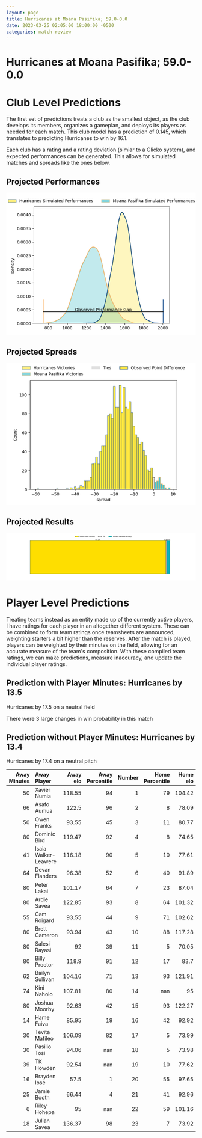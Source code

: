 ```yaml
---  
layout: page  
title: Hurricanes at Moana Pasifika; 59.0-0.0  
date: 2023-03-25 02:05:00 18:00:00 -0500  
categories: match review  
---
```

# Hurricanes at Moana Pasifika; 59.0-0.0

# Club Level Predictions


The first set of predictions treats a club as the smallest object, as the club develops its members, organizes a gameplan, and deploys its players as needed for each match. This club model has a prediction of 0.145, which translates to predicting Hurricanes to win by 16.1.

Each club has a rating and a rating deviation (simiar to a Glicko system), and expected performances can be generated. This allows for simulated matches and spreads like the ones below.
## Projected Performances


![Projected Performances](plots/performances_2023-03-25-MoanaPasifika-Hurricanes.png)
## Projected Spreads


![Projected Spreads](plots/spreads_2023-03-25-MoanaPasifika-Hurricanes.png)
## Projected Results


![Projected Results](plots/resultbar_2023-03-25-MoanaPasifika-Hurricanes.png)
# Player Level Predictions


Treating teams instead as an entity made up of the currently active players, I have ratings for each player in an altogether different system. These can be combined to form team ratings once teamsheets are announced, weighting starters a bit higher than the reserves. After the match is played, players can be weighted by their minutes on the field, allowing for an accurate measure of the team's composition. With these compiled team ratings, we can make predictions, measure inaccuracy, and update the individual player ratings.
## Prediction with Player Minutes: Hurricanes by 13.5


Hurricanes by 17.5 on a neutral field

There were 3 large changes in win probability in this match
## Prediction without Player Minutes: Hurricanes by 13.4


Hurricanes by 17.4 on a neutral pitch



|   Away Minutes | Away Player          |   Away elo |   Away Percentile |   Number |   Home Percentile |   Home elo | Home Player           |   Home Minutes |
|---------------:|:---------------------|-----------:|------------------:|---------:|------------------:|-----------:|:----------------------|---------------:|
|             50 | Xavier Numia         |     118.55 |                94 |        1 |                79 |     104.42 | Abraham Pole          |             61 |
|             66 | Asafo Aumua          |     122.5  |                96 |        2 |                 8 |      78.09 | Samiuela Moli         |             55 |
|             50 | Owen Franks          |      93.55 |                45 |        3 |                11 |      80.77 | Suetena Asomua        |             61 |
|             80 | Dominic Bird         |     119.47 |                92 |        4 |                 8 |      74.65 | Samuel Slade          |             80 |
|             41 | Isaia Walker-Leawere |     116.18 |                90 |        5 |                10 |      77.61 | Mike McKee            |             57 |
|             64 | Devan Flanders       |      96.38 |                52 |        6 |                40 |      91.89 | Solomone Funaki       |             80 |
|             80 | Peter Lakai          |     101.17 |                64 |        7 |                23 |      87.04 | Alamanda Motuga       |             80 |
|             80 | Ardie Savea          |     122.85 |                93 |        8 |                64 |     101.32 | Lotu Inisi            |             37 |
|             55 | Cam Roigard          |      93.55 |                44 |        9 |                71 |     102.62 | Ere Enari             |             40 |
|             80 | Brett Cameron        |      93.94 |                43 |       10 |                88 |     117.28 | Christian Leali'ifano |             57 |
|             80 | Salesi Rayasi        |      92    |                39 |       11 |                 5 |      70.05 | Anzelo Tuitavuki      |             80 |
|             80 | Billy Proctor        |     118.9  |                91 |       12 |                17 |      83.7  | Henry Taefu           |             80 |
|             62 | Bailyn Sullivan      |     104.16 |                71 |       13 |                93 |     121.91 | Levi Aumua            |             68 |
|             74 | Kini Naholo          |     107.81 |                80 |       14 |               nan |      95    | Tima Fainga'anuku     |             80 |
|             80 | Joshua Moorby        |      92.63 |                42 |       15 |                93 |     122.27 | William Havili        |             80 |
|             14 | Hame Faiva           |      85.95 |                19 |       16 |                42 |      92.92 | Ray Niuia             |             25 |
|             30 | Tevita Mafileo       |     106.09 |                82 |       17 |                 5 |      73.99 | Ezekiel Lindenmuth    |             19 |
|             30 | Pasilio Tosi         |      94.06 |               nan |       18 |                 5 |      73.98 | Chris Apoua           |             19 |
|             39 | TK Howden            |      92.54 |               nan |       19 |                10 |      77.62 | Potu Leavasa          |             23 |
|             16 | Brayden Iose         |      57.5  |                 1 |       20 |                55 |      97.65 | Miracle Faiilagi      |             43 |
|             25 | Jamie Booth          |      66.44 |                 4 |       21 |                41 |      92.96 | Manu Paea             |             40 |
|              6 | Riley Hohepa         |      95    |               nan |       22 |                59 |     101.16 | D'Angelo Leuila       |             23 |
|             18 | Julian Savea         |     136.37 |                98 |       23 |                 7 |      73.92 | Fine Inisi            |             12 |

